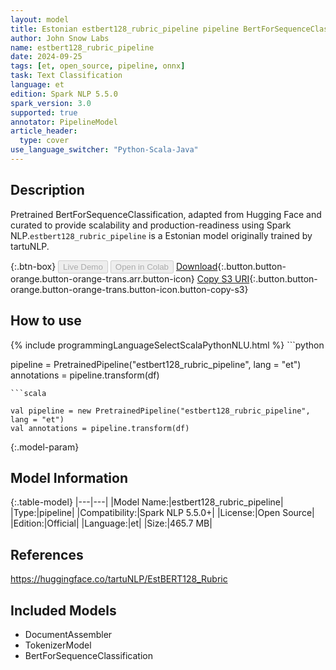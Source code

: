 ```yaml
---
layout: model
title: Estonian estbert128_rubric_pipeline pipeline BertForSequenceClassification from tartuNLP
author: John Snow Labs
name: estbert128_rubric_pipeline
date: 2024-09-25
tags: [et, open_source, pipeline, onnx]
task: Text Classification
language: et
edition: Spark NLP 5.5.0
spark_version: 3.0
supported: true
annotator: PipelineModel
article_header:
  type: cover
use_language_switcher: "Python-Scala-Java"
---
```


## Description

Pretrained BertForSequenceClassification, adapted from Hugging Face and curated to provide scalability and production-readiness using Spark NLP.`estbert128_rubric_pipeline` is a Estonian model originally trained by tartuNLP.

{:.btn-box}
<button class="button button-orange" disabled>Live Demo</button>
<button class="button button-orange" disabled>Open in Colab</button>
[Download](https://s3.amazonaws.com/auxdata.johnsnowlabs.com/public/models/estbert128_rubric_pipeline_et_5.5.0_3.0_1727272932764.zip){:.button.button-orange.button-orange-trans.arr.button-icon}
[Copy S3 URI](s3://auxdata.johnsnowlabs.com/public/models/estbert128_rubric_pipeline_et_5.5.0_3.0_1727272932764.zip){:.button.button-orange.button-orange-trans.button-icon.button-copy-s3}

## How to use



<div class="tabs-box" markdown="1">
{% include programmingLanguageSelectScalaPythonNLU.html %}
```python

pipeline = PretrainedPipeline("estbert128_rubric_pipeline", lang = "et")
annotations =  pipeline.transform(df)   

```
```scala

val pipeline = new PretrainedPipeline("estbert128_rubric_pipeline", lang = "et")
val annotations = pipeline.transform(df)

```
</div>

{:.model-param}
## Model Information

{:.table-model}
|---|---|
|Model Name:|estbert128_rubric_pipeline|
|Type:|pipeline|
|Compatibility:|Spark NLP 5.5.0+|
|License:|Open Source|
|Edition:|Official|
|Language:|et|
|Size:|465.7 MB|

## References

https://huggingface.co/tartuNLP/EstBERT128_Rubric

## Included Models

- DocumentAssembler
- TokenizerModel
- BertForSequenceClassification